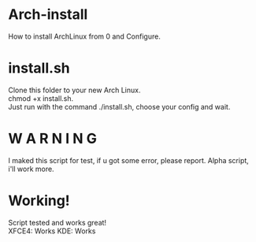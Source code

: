 # Arch-install
How to install ArchLinux from 0 and Configure.  

# install.sh
Clone this folder to your new Arch Linux.  
chmod +x install.sh.  
Just run with the command ./install.sh, choose your config and wait.

# W A R N I N G #
I maked this script for test, if u got some error, please report. Alpha script, i'll work more.  

# Working! #
Script tested and works great!  
XFCE4: Works
KDE: Works
